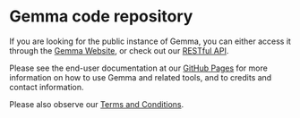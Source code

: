 # Gemma code repository

If you are looking for the public instance of Gemma, you can either access it through the
[Gemma Website](https://gemma.msl.ubc.ca/), or check out our [RESTful API](https://gemma.msl.ubc.ca/resources/restapidocs/).

Please see the end-user documentation at our [GitHub Pages](https://pavlidislab.github.io/Gemma/) for more information
on how to use Gemma and related tools, and to credits and contact information.

Please also observe our [Terms and Conditions](https://pavlidislab.github.io/Gemma/terms.html).


